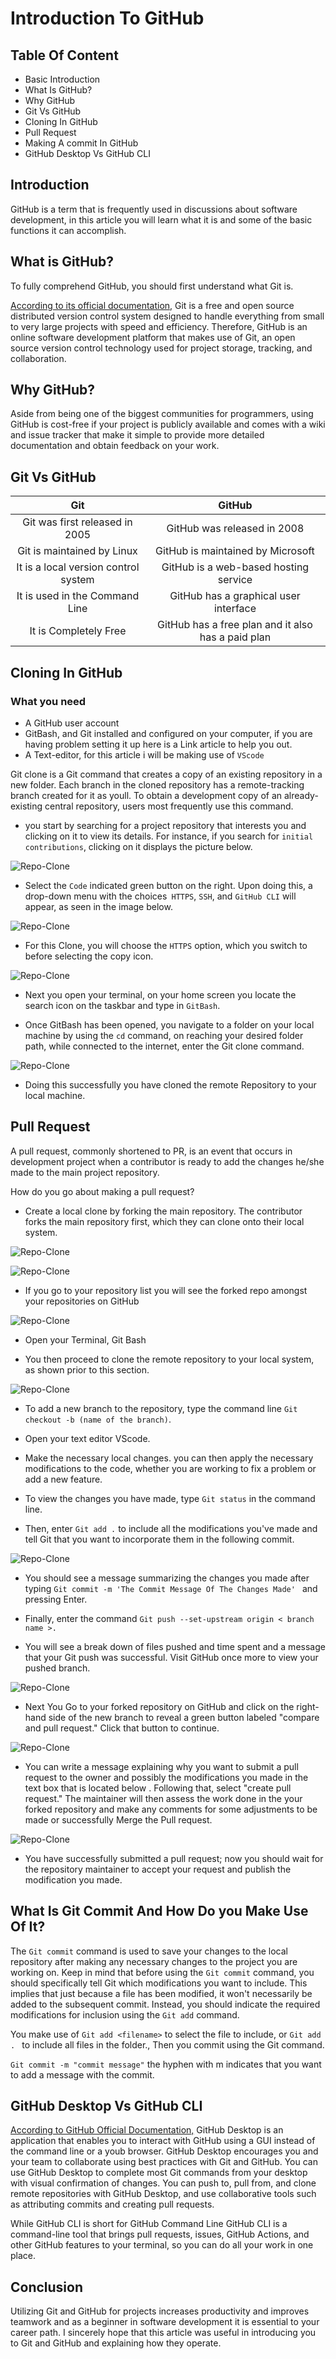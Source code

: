 # Introduction To GitHub


## Table Of Content

* Basic Introduction
* What Is GitHub?
* Why GitHub
* Git Vs GitHub
* Cloning In GitHub
* Pull Request
* Making A commit In GitHub
* GitHub Desktop Vs GitHub CLI

## Introduction

GitHub is a term that is frequently used in discussions about software development, in this article you will learn what it is and some of the basic functions it can accomplish.


## What is GitHub?

To fully comprehend GitHub, you should first understand what Git is.

<a href="https://git-scm.com/" target="">According to its official documentation,</a>
 Git is a free and open source distributed version control system designed to handle everything from small to very large projects with speed and efficiency.
Therefore, GitHub is an online software development platform that makes use of Git, an open source version control technology used for project storage, tracking, and collaboration.


## Why GitHub?

Aside from being one of the biggest communities for programmers, using GitHub is cost-free if your project is publicly available and comes with a wiki and issue tracker that make it simple to provide more detailed documentation and obtain feedback on your work.

## Git Vs GitHub

 **Git**                              | **GitHub**                                         
:------------------------------------:|:--------------------------------------------------:
 Git was first released in 2005       | GitHub was released in 2008                        
 Git is maintained by Linux           | GitHub is maintained by Microsoft                  
 It is a local version control system | GitHub is a web-based hosting service        
 It is used in the Command Line       | GitHub has a graphical user interface              
 It is Completely Free                | GitHub has a free plan and it also has a paid plan 



## Cloning In GitHub

 ### What you need
* A GitHub user account
* GitBash, and
Git installed and configured on your computer, if you are having problem setting it up here is a Link article to help you out.
* A Text-editor, for this article i will be making use of ```VScode``` 

Git clone is a Git command that creates a copy of an existing repository in a new folder. Each branch in the cloned repository has a remote-tracking branch created for it as youll. To obtain a development copy of an already-existing central repository, users most frequently use this command.


* you start by searching for a project repository that interests you and clicking on it to view its details. For instance, if you search for ```initial contributions```, clicking on it displays the picture below.

![Repo-Clone](photos/firstcontribution.png)

* Select the ```Code``` indicated green button on the right. Upon doing this, a drop-down menu with the choices``` HTTPS```, ```SSH```, and ```GitHub CLI``` will appear, as seen in the image below.

![Repo-Clone](photos/selectCode.png)

* For this Clone, you will choose the ```HTTPS``` option, which you switch to before selecting the copy icon.

![Repo-Clone](photos/httpsOption.png)

* Next you open your terminal, on your home screen you locate the search icon on the taskbar and type in ```GitBash```.

 * Once GitBash has been opened, you navigate to a folder on your local machine by using the ```cd``` command, on reaching your desired folder path, while connected to the internet, enter the Git clone command.

![Repo-Clone](photos/clone.png)

* Doing this successfully you have cloned the remote Repository to your local machine.

## Pull Request

A pull request, commonly shortened to PR, is an event that occurs in development project when a contributor is ready to add the changes he/she made to the main project repository.

How do you go about making a pull request?

* Create a local clone by forking the main repository. The contributor forks the main repository first, which they can clone onto their local system.

 ![Repo-Clone](photos/forkRepo.png)

 ![Repo-Clone](photos/CreateForkEdited.png)

 * If you go to your repository list you will see the forked repo amongst your repositories on GitHub

 ![Repo-Clone](photos/MyRepo.png)

* Open your Terminal, Git Bash

* You then proceed to clone the remote repository to your local system, as shown prior to this section.

![Repo-Clone](photos/forkClone.png)

* To add a new branch to the repository, type the command line ```Git checkout -b (name of the branch)```.

* Open your text editor VScode.

* Make the necessary local changes. you can then apply the necessary modifications to the code, whether you are working to fix a problem or add a new feature.

* To view the changes you have made, type ```Git status``` in the command line.

* Then, enter ```Git add .``` to include all the modifications you've made and tell Git that you want to incorporate them in the following commit.

![Repo-Clone](photos/GitBashPr.png)

* You should see a message summarizing the changes you made after typing ```Git commit -m 'The Commit Message Of The Changes Made' ``` and pressing Enter.

* Finally, enter the command ```Git push --set-upstream origin < branch name >.```

* You  will see a break down of files pushed and time spent and a message that your Git push was successful. Visit GitHub once more to view your pushed branch.


![Repo-Clone](photos/GitPush.png)

* Next You Go to your forked repository on GitHub and click on the right-hand side of the new branch to reveal a green button labeled "compare and pull request." Click that button to continue.

![Repo-Clone](photos/CandP.png)



* You can write a message explaining why you want to submit a pull request to the owner and possibly the modifications you made in the text box that is located below . Following that, select "create pull request." The maintainer will then assess the work done in the your forked repository and make any comments for some adjustments to be made or successfully Merge the Pull request.

![Repo-Clone](photos/openPr.png)


* You have successfully submitted a pull request; now you should wait for the repository maintainer to accept your request and publish the modification you made.


## What Is Git Commit And How Do you Make Use Of It?

The ```Git commit``` command is used to save your changes to the local repository after making any necessary changes to the project you are working on.
Keep in mind that before using the ```Git commit``` command, you should specifically tell Git which modifications you want to include. This implies that just because a file has been modified, it won't necessarily be added to the subsequent commit. Instead, you should indicate the required modifications for inclusion using the ```Git add``` command.

You make use of ```Git add <filename>``` to select the file to include, or ```Git add . ``` to include all files in the folder., Then you commit using the Git command.

  ```Git commit -m "commit message"``` the hyphen with m indicates that you want to add a message with the commit.

## GitHub Desktop Vs GitHub CLI

<a href="https://docs.GitHub.com/en/desktop" target="">According to GitHub Official Documentation,</a>
GitHub Desktop is an application that enables you to interact with GitHub using a GUI instead of the command line or a youb browser. GitHub Desktop encourages you and your team to collaborate using best practices with Git and GitHub. You can use GitHub Desktop to complete most Git commands from your desktop with visual confirmation of changes. You can push to, pull from, and clone remote repositories with GitHub Desktop, and use collaborative tools such as attributing commits and creating pull requests.

While GitHub CLI is short for GitHub Command Line
GitHub CLI is a command-line tool that brings pull requests, issues, GitHub Actions, and other GitHub features to your terminal, so you can do all your work in one place.

## Conclusion

Utilizing Git and GitHub for projects increases productivity and improves teamwork and as a beginner in software development it is essential to your career path. 
I sincerely hope that this article was useful in introducing you to Git and GitHub and explaining how they operate.



	


